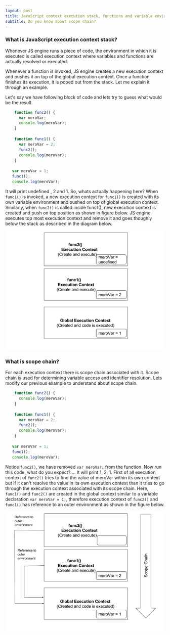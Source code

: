 ```yaml
---
layout: post
title: JavaScript context execution stack, functions and variable environments
subtitle: Do you know about scope chain?
---
```


### What is JavaScript execution context stack?
Whenever JS engine runs a piece of code, the environment in which it is executed is called execution context where variables and functions are actually resolved or executed.

Whenever a function is invoked, JS engine creates a new execution context and pushes it on top of the global execution context. Once a function finishes its execution, it is poped out from the stack. Let me explain it through an example.

Let's say we have following block of code and lets try to guess what would be the result.

```javascript
    function func2() {
      var meroVar;
      console.log(meroVar);
    }
  
    function func1() {
      var meroVar = 2;
      func2();
      console.log(meroVar);
    }
  
   var meroVar = 1;
   func1();
   console.log(meroVar);
```

It will print undefined , 2 and 1. So, whats actually happening here? When `func1()` is invoked, a new execution context for `func1()` is created with its own variable environment and pushed on top of global execution context. Similarly, when `func2()` is called inside func1(), new execution context is created and push on top position as shown in figure below. JS engine executes top most execution context and remove it and goes thoughly below the stack as described in the diagram below.

![Execution Context Created By JS Engine](../img/ExecutionContext.png) 

### What is scope chain?
For each execution context there is scope chain associated with it. Scope chain is used for determining variable access and identifier resolution. Lets modify our previous example to understand about scope chain.

```javascript
    function func2() {
      console.log(meroVar);
    }
  
    function func1() {
      var meroVar = 2;
      func2();
      console.log(meroVar);
    }
  
   var meroVar = 1;
   func1();
   console.log(meroVar);
```
Notice `func2()`, we have removed `var meroVar;` from the function. Now run this code, what do you expect?....
It will print 1, 2, 1. First of all execution context of `func2()` tries to find the value of meroVar within its own context but if it can't resolve the value in its own execution context than it tries to go through the execution context associated with its scope chain. Here, `func1()` and `func2()` are created in the global context similar to a variable declaration `var meroVar = 1;`, therefore execution context of `func2()` and `func1()` has reference to an outer environment as shown in the figure below. 

![JS Scope Chain](../img/ScopeChain.png)
